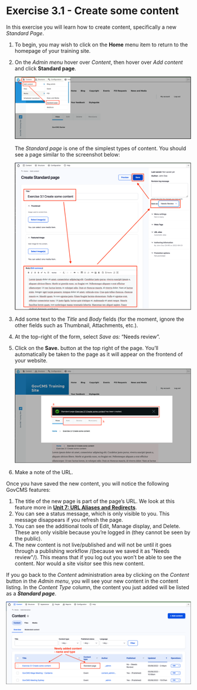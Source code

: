 # Exercise 3.1 - Create some content

In this exercise you will learn how to create content, specifically a new _Standard Page_.

1. To begin, you may wish to click on the **Home** menu item to return to the homepage of your training site.
2.  On the _Admin menu_ hover over _Content_, then hover over _Add content_ and click **Standard page**.

    <img src="../.gitbook/assets/Ex-3-1-Add-Content-1.png" alt="Image of Add standard page from menu" data-size="original">

    The _Standard page_ is one of the simplest types of content. You should see a page similar to the screenshot below:

    <img src="../.gitbook/assets/Ex-3-1-Add-Content-2.png" alt="Image of Standard page" data-size="original">
3. Add some text to the _Title_ and _Body_ fields (for the moment, ignore the other fields such as Thumbnail, Attachments, etc.).
4. At the top-right of the form, select _Save as:_ “Needs review”.
5.  Click on the **Save.** button at the top right of the page. You’ll automatically be taken to the page as it will appear on the frontend of your website.

    <img src="../.gitbook/assets/Ex-3-1-Add-Content-2-a.png" alt="Image of New page" data-size="original">
6. Make a note of the URL.

Once you have saved the new content, you will notice the following GovCMS features:

1. The title of the new page is part of the page’s URL. We look at this feature more in [**Unit 7: URL Aliases and Redirects**](../unit-7-managing-url-aliases-and-redirects/url-aliases-and-redirects.md).
2. You can see a status message, which is only visible to you. This message disappears if you refresh the page.
3. You can see the additional tools of Edit, Manage display, and Delete. These are only visible because you’re logged in (they cannot be seen by the public).
4. The new content is not live/published and will not be until it goes through a publishing workflow /(because we saved it as "Needs review"/). This means that if you log out you won’t be able to see the content. Nor would a site visitor see this new content.

If you go back to the _Content_ administration area by clicking on the _Content_ button in the _Admin menu_, you will see your new content in the content listing. In the _Content Type_ column, the content you just added will be listed as a _**Standard page**_.

![Image of Content listing](../.gitbook/assets/Ex-3-1-Add-Content-3.png)
